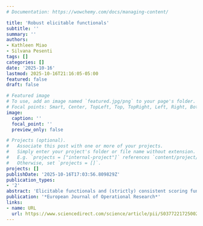 ```yaml
---
# Documentation: https://wowchemy.com/docs/managing-content/

title: 'Robust elicitable functionals'
subtitle: ''
summary: ''
authors:
- Kathleen Miao
- Silvana Pesenti
tags: []
categories: []
date: '2025-10-16'
lastmod: 2025-10-16T21:16:05-05:00
featured: false
draft: false

# Featured image
# To use, add an image named `featured.jpg/png` to your page's folder.
# Focal points: Smart, Center, TopLeft, Top, TopRight, Left, Right, BottomLeft, Bottom, BottomRight.
image:
  caption: ''
  focal_point: ''
  preview_only: false

# Projects (optional).
#   Associate this post with one or more of your projects.
#   Simply enter your project's folder or file name without extension.
#   E.g. `projects = ["internal-project"]` references `content/project/deep-learning/index.md`.
#   Otherwise, set `projects = []`.
projects: []
publishDate: '2025-10-16T17:03:56.809829Z'
publication_types:
- '2'
abstract: 'Elicitable functionals and (strictly) consistent scoring functions are of interest due to their utility of determining (uniquely) optimal forecasts, and thus the ability to effectively backtest predictions. However, in practice, assuming that a distribution is correctly specified is too strong a belief to reliably hold. To remediate this, we incorporate a notion of statistical robustness into the framework of elicitable functionals, meaning that our robust functional accounts for ‘‘small’’ misspecifications of a baseline distribution. Specifically, we propose a robustified version of elicitable functionals by using the Kullback–Leibler divergence to quantify potential misspecifications from a baseline distribution. We show that the robust elicitable functionals admit unique solutions lying at the boundary of the uncertainty region, and provide conditions for existence and uniqueness. Since every elicitable functional possesses infinitely many scoring functions, we propose the class of b-homogeneous strictly consistent scoring functions, for which the robust functionals maintain desirable statistical properties. We show the applicability of the robust elicitable functional in several examples: in a reinsurance setting and in robust regression problems.'
publication: '*European Journal of Operational Research*'
links:
- name: URL
  url: https://www.sciencedirect.com/science/article/pii/S037722172500267X?via=ihub
---
```

